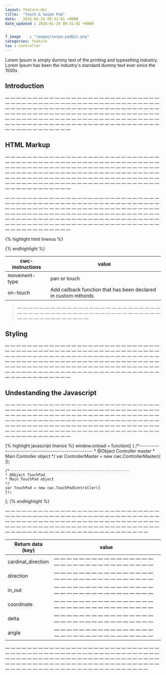```yaml
---
layout: feature-doc
title:  "Touch & Swipe Pad"
date:   2016-02-24 00:31:01 +0000
date_updated : 2016-01-24 00:31:02 +0000


f_image    : "images/swipe-pad@2x.png"
categories: feature
tax : controller
---
```

Lorem Ipsum is simply dummy text of the printing and typesetting industry. Lorem Ipsum has been the industry's standard dummy text ever since the 1500s


## Introduction
— — — — — — — — — — — — — — — — — — — — — — — — — — — — — — — — — — — — — — — — — — — — — — — — — — — — — — — — — — — — — — — — — — — — — — — — — — — — — — — — — — — — — — — — — — — — — — — — — — — — — — — — — — — — — — — — — — — — — — — — — — — — — — — — — — — — — — — — — — — — — — — — — — — — — — — — — — — — — — — — — — — — — — — — — — — — — — — — — — — —

## HTML Markup
— — — — — — — — — — — — — — — — — — — — — — — — — — — — — — — — — — — — — — — — — — — — — — — — — — — — — — — — — — — — — — — — — — — — — — — — — — — — — — — — — — — — — — — — — — — — — — — — — — — — — — — — — — — — — — — — — — — — — — — — — — — — — — — — — — — — — — — — — — — — — — — — — — — — — — — — — — — — — — — — — — — — — — — — — — — — — — — — — — — —

— — — — — — — — — — — — — — — — — — — — — — — — — — — — — — — — — — — — — — — — — — — — — — — — — — — — — — — — — — — — — — — — — — — — — — — — — — — — — — — — — — — — — — — — — — — — — — — — — — — — — — — — — — — — — — — — — — — — — — — — — — — — — — — — — — — — — — — — — — — — — — — — — — — — — — — — — — — — — — — — — — — — — — — — — — — — — — — — — — — —

{% highlight html linenos %}
<section class="cwc-style"  data-cwc-controller="touchpad" data-cwc-instructions='{ "movement-type" : "pan", "on-touch" : "custom-callback-method"  }' >
  <span></span>
</section>
{% endhighlight %}

| cwc-instructions     | value                                                          |
| -------------------- | -------------------------------------------------------------- |
| movement-type        | pan or touch                                                   |
| on-touch             | Add callback function that has been declared in custom mthords |

>— — — — — — — — — — — — — — — — — — — — — — — — — — — — — — — — — — — — — — — — — — — — — — — — — — — — — — — — — — — — — — — — —

## Styling

— — — — — — — — — — — — — — — — — — — — — — — — — — — — — — — — — — — — — — — — — — — — — — — — — — — — — — — — — — — — — — — — — — — — — — — — — — — — — — — — — — — — — — — — — — — — — — — — — — — — — — — — — — — — — — — — — — — — — — — — — — — — — — — — — — — — — — — — — — — — — — — — — — — — — — — — — — — — — — — — — — — — — — — — — — — — — — — — — — — —

## Undestanding the Javascript

— — — — — — — — — — — — — — — — — — — — — — — — — — — — — — — — — — — — — — — — — — — — — — — — — — — — — — — — — — — — — — — — — — — — — — — — — — — — — — — — — — — — — — — — — — — — — — — — — — — — — — — — — — — — — — — — — — — — — — — — — — — — — — — — — — — — — — — — — — — — — — — — — — — — — — — — — — — — — — — — — — — — — — — — — — — — — — — — — — — —

{% highlight javascript linenos %}
window.onload = function() {
    /*------------------------------------------------------
    * @Object Controller master
    * Main Controller object
    */
    var ControllerMaster = new cwc.ControllerMaster({
    });

    /*------------------------------------------------------
    * @Object TouchPad
    * Main TouchPad object
    */
    var TouchPad = new cwc.TouchPadController({
    });
};
{% endhighlight %}

— — — — — — — — — — — — — — — — — — — — — — — — — — — — — — — — — — — — — — — — — — — — — — — — — — — — — — — — — — — — — — — — — — — — — — — — — — — — — — — — — — — — — — — — — — — — — — — — — — — — — — — — — — — — — — — — — — — — — — — — — — — — — — — — — — — — — — — — — —

| Return data (key)    | value                                                          |
| -------------------- | -------------------------------------------------------------- |
| cardinal_direction   | — — — — — — — — — — — — — — — — — — — — — — — — — — — — — — — —|
| direction            | — — — — — — — — — — — — — — — — — — — — — — — — — — — — — — — —|
| in_out               | — — — — — — — — — — — — — — — — — — — — — — — — — — — — — — — —|
| coordinate           | — — — — — — — — — — — — — — — — — — — — — — — — — — — — — — — —|
| delta                | — — — — — — — — — — — — — — — — — — — — — — — — — — — — — — — —|
| angle                | — — — — — — — — — — — — — — — — — — — — — — — — — — — — — — — —|

— — — — — — — — — — — — — — — — — — — — — — — — — — — — — — — — — — — — — — — — — — — — — — — — — — — — — — — — — — — — — — — — — — — — — — — — — — — — — — — — — — — — — — — — — — — — — — — — — — — — — — — — — — — — — — — — — — — — — — — — — — — — — — — — — — — — — — — — — —